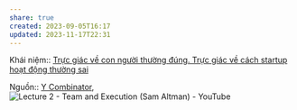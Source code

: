 ```yaml
---
share: true
created: 2023-09-05T16:17
updated: 2023-11-17T22:31
---
```

Khái niệm:: 
[Trực giác về con người thường đúng. Trực giác về cách startup hoạt động thường sai](../Th%C3%A0nh%20l%E1%BA%ADp%20d%E1%BB%B1%20%C3%A1n/Tr%E1%BB%B1c%20gi%C3%A1c%20v%E1%BB%81%20con%20ng%C6%B0%E1%BB%9Di%20th%C6%B0%E1%BB%9Dng%20%C4%91%C3%BAng.%20Tr%E1%BB%B1c%20gi%C3%A1c%20v%E1%BB%81%20c%C3%A1ch%20startup%20ho%E1%BA%A1t%20%C4%91%E1%BB%99ng%20th%C6%B0%E1%BB%9Dng%20sai.md)

Nguồn:: [Y Combinator](../../%CE%9E%20Ngu%E1%BB%93n/Y%20Combinator.md), ![Lecture 2 - Team and Execution (Sam Altman) - YouTube](https://youtu.be/CVfnkM44Urs?si=5Rvq99gMgEKSKcnO)